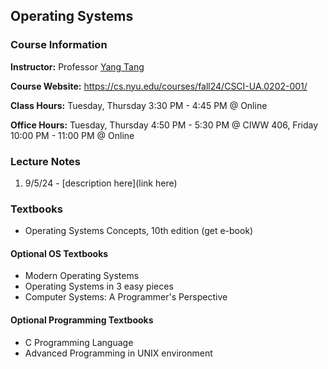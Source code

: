 ## Operating Systems

### Course Information

**Instructor:** Professor [Yang Tang](https://ytang.com/)

**Course Website:** https://cs.nyu.edu/courses/fall24/CSCI-UA.0202-001/

**Class Hours:** Tuesday, Thursday 3:30 PM - 4:45 PM @ Online

**Office Hours:** Tuesday, Thursday 4:50 PM - 5:30 PM @ CIWW 406, Friday 10:00 PM - 11:00 PM @ Online

### Lecture Notes

1. 9/5/24 - [description here](link here)

### Textbooks

- Operating Systems Concepts, 10th edition (get e-book)

#### Optional OS Textbooks

- Modern Operating Systems
- Operating Systems in 3 easy pieces
- Computer Systems: A Programmer's Perspective

#### Optional Programming Textbooks

- C Programming Language
- Advanced Programming in UNIX environment
